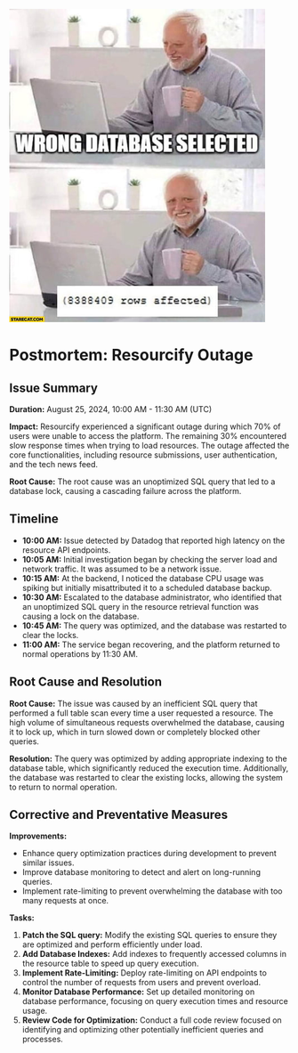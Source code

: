 ![alt text](image.png)


# Postmortem: Resourcify Outage

## Issue Summary
**Duration:** August 25, 2024, 10:00 AM - 11:30 AM (UTC)

**Impact:** Resourcify experienced a significant outage during which 70% of users were unable to access the platform. The remaining 30% encountered slow response times when trying to load resources. The outage affected the core functionalities, including resource submissions, user authentication, and the tech news feed.

**Root Cause:** The root cause was an unoptimized SQL query that led to a database lock, causing a cascading failure across the platform.

## Timeline
- **10:00 AM:** Issue detected by Datadog that reported high latency on the resource API endpoints.
- **10:05 AM:** Initial investigation began by checking the server load and network traffic. It was assumed to be a network issue.
- **10:15 AM:** At the backend, I noticed the database CPU usage was spiking but initially misattributed it to a scheduled database backup.
- **10:30 AM:** Escalated to the database administrator, who identified that an unoptimized SQL query in the resource retrieval function was causing a lock on the database.
- **10:45 AM:** The query was optimized, and the database was restarted to clear the locks.
- **11:00 AM:** The service began recovering, and the platform returned to normal operations by 11:30 AM.

## Root Cause and Resolution
**Root Cause:** The issue was caused by an inefficient SQL query that performed a full table scan every time a user requested a resource. The high volume of simultaneous requests overwhelmed the database, causing it to lock up, which in turn slowed down or completely blocked other queries.

**Resolution:** The query was optimized by adding appropriate indexing to the database table, which significantly reduced the execution time. Additionally, the database was restarted to clear the existing locks, allowing the system to return to normal operation.

## Corrective and Preventative Measures
**Improvements:**
- Enhance query optimization practices during development to prevent similar issues.
- Improve database monitoring to detect and alert on long-running queries.
- Implement rate-limiting to prevent overwhelming the database with too many requests at once.

**Tasks:**
1. **Patch the SQL query:** Modify the existing SQL queries to ensure they are optimized and perform efficiently under load.
2. **Add Database Indexes:** Add indexes to frequently accessed columns in the resource table to speed up query execution.
3. **Implement Rate-Limiting:** Deploy rate-limiting on API endpoints to control the number of requests from users and prevent overload.
4. **Monitor Database Performance:** Set up detailed monitoring on database performance, focusing on query execution times and resource usage.
5. **Review Code for Optimization:** Conduct a full code review focused on identifying and optimizing other potentially inefficient queries and processes.
